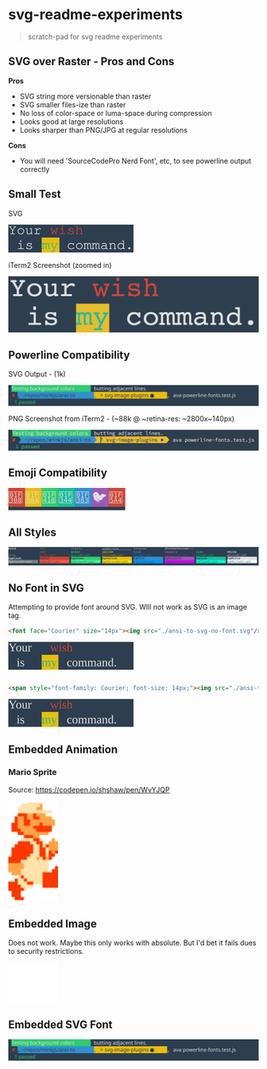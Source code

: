 # svg-readme-experiments

> scratch-pad for svg readme experiments


## SVG over Raster - Pros and Cons

**Pros**

- SVG string more versionable than raster
- SVG smaller files-ize than raster
- No loss of color-space or luma-space during compression 
- Looks good at large resolutions
- Looks sharper than PNG/JPG at regular resolutions

**Cons**

- You will need 'SourceCodePro Nerd Font', etc, to see powerline output correctly

## Small Test

SVG

![ansi-to-svg-3.svg](ansi-to-svg-3.svg)

iTerm2 Screenshot (zoomed in)

![wish-command-terminal-screenshot.png](wish-command-terminal-screenshot.png)

## Powerline Compatibility

SVG Output - (1k)

![powerline-bg-color-touch.svg](powerline-bg-color-touch.svg)

PNG Screenshot from iTerm2 - (\~88k @ \~retina-res: \~2800x\~140px)

![powerline-bg-color-touch-screenshot.png](powerline-bg-color-touch-screenshot.png)

## Emoji Compatibility

![with-emojis.svg](with-emojis.svg)

## All Styles

![ansi-to-svg-2.svg](ansi-to-svg-2.svg)

## No Font in SVG

Attempting to provide font around SVG. WIll not work as SVG is an image tag.

```html
<font face="Courier" size="14px"><img src="./ansi-to-svg-no-font.svg"/></font>
```

<font face="Courier" size="14px"><img src="./ansi-to-svg-no-font.svg"/></font>

```html
<span style="font-family: Courier; font-size: 14px;"><img src="./ansi-to-svg-no-font.svg"/></span>
```

<span style="font-family: Courier; font-size: 14px;"><img src="./ansi-to-svg-no-font.svg"/></span>
	
## Embedded Animation

### Mario Sprite

Source: https://codepen.io/shshaw/pen/WvYJQP

<img src="./mario.svg" width="100px"/>

## Embedded Image

Does not work. Maybe this only works with absolute. But I'd bet it fails dues to security restrictions.

<img src="./embed-image.svg" width="100px"/>

## Embedded SVG Font

<img src="./powerline-bg-color-touch-embed-font.svg"/>